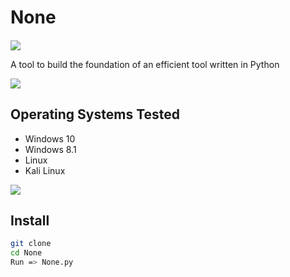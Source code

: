 # None
<h4 align="center"></h4>
<a href="http://python.org">
   <img src="https://img.shields.io/badge/python-v3.9.5-blue" >
</a>
 
A tool to build the foundation of an efficient tool written in Python

<a href="https://uupload.ir/view/none_dd0e.jpg" target="_blank"><img src="https://s4.uupload.ir/files/none_dd0e_thumb.jpg" border="0"  /></a>


## Operating Systems Tested
        
- Windows 10
- Windows 8.1
- Linux 
- Kali Linux

<a href="https://uupload.ir/view/noneed_v31r.png" target="_blank"><img src="https://s4.uupload.ir/files/noneed_v31r_thumb.png" border="0" /></a>

## Install
  
```bash
git clone
cd None
Run => None.py
```

